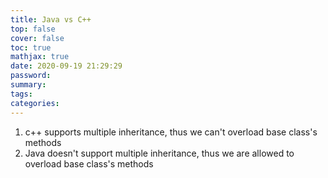 ```yaml
---
title: Java vs C++
top: false
cover: false
toc: true
mathjax: true
date: 2020-09-19 21:29:29
password:
summary:
tags:
categories:
---
```


1. c++ supports multiple inheritance, thus we can't overload base class's methods
2. Java doesn't  support multiple inheritance, thus we are allowed to overload base class's methods

